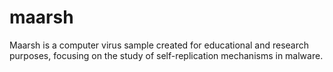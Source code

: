 # maarsh
Maarsh is a computer virus sample created for educational and research purposes, focusing on the study of self-replication mechanisms in malware.
